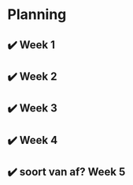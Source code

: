 # Planning

## :heavy_check_mark: Week 1 
## :heavy_check_mark: Week 2
## :heavy_check_mark: Week 3
## :heavy_check_mark: Week 4 
## :heavy_check_mark: soort van af? Week 5 
